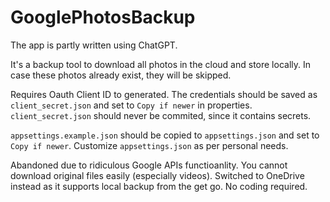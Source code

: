 # GooglePhotosBackup

The app is partly written using ChatGPT.

It's a backup tool to download all photos in the cloud and store locally. In case these photos already exist, they will be skipped.

Requires Oauth Client ID to generated. The credentials should be saved as `client_secret.json` and set to `Copy if newer` in properties. `client_secret.json` should never be commited, since it contains secrets.

`appsettings.example.json` should be copied to `appsettings.json` and set to `Copy if newer`. Customize `appsettings.json` as per personal needs.

Abandoned due to ridiculous Google APIs functioanlity. You cannot download original files easily (especially videos). Switched to OneDrive instead as it supports local backup from the get go. No coding required.